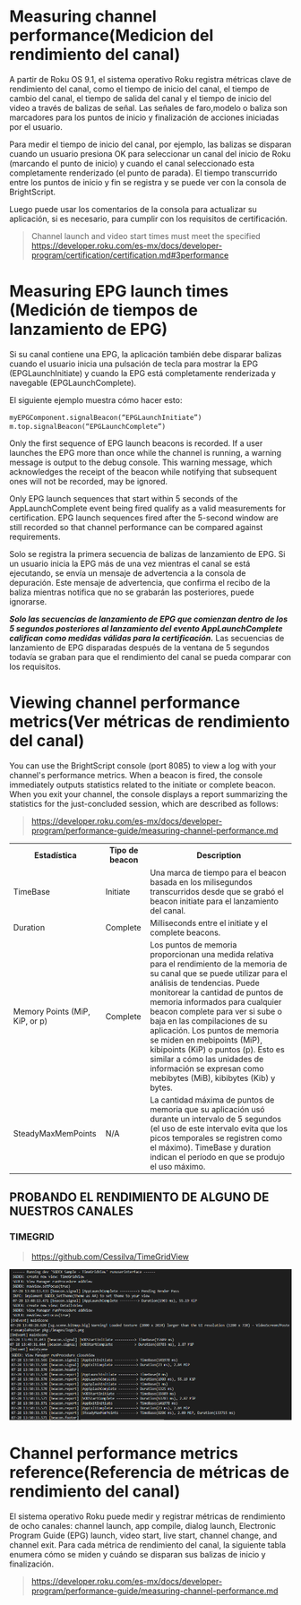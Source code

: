 # Measuring channel performance(Medicion del rendimiento del canal)

A partir de Roku OS 9.1, el sistema operativo Roku registra métricas clave de rendimiento del canal, como el tiempo de inicio del canal, el tiempo de cambio del canal, el tiempo de salida del canal y el tiempo de inicio del video a través de balizas de señal. Las señales de faro,modelo o baliza son marcadores para los puntos de inicio y finalización de acciones iniciadas por el usuario. 

Para medir el tiempo de inicio del canal, por ejemplo, las balizas se disparan cuando un usuario presiona OK para seleccionar un canal del inicio de Roku (marcando el punto de inicio) y cuando el canal seleccionado esta completamente renderizado (el punto de parada).  El tiempo transcurrido entre los puntos de inicio y fin se registra y se puede ver con la consola de BrightScript. 

Luego puede usar los comentarios de la consola para actualizar su aplicación, si es necesario, para cumplir con los requisitos de certificación.

> Channel launch and video start times must meet the specified
> https://developer.roku.com/es-mx/docs/developer-program/certification/certification.md#3performance

# Measuring EPG launch times (Medición de tiempos de lanzamiento de EPG)

Si su canal contiene una EPG, la aplicación también debe disparar balizas cuando el usuario inicia una pulsación de tecla para mostrar la EPG (EPGLaunchInitiate) y cuando la EPG está completamente renderizada y navegable (EPGLaunchComplete).  

El siguiente ejemplo muestra cómo hacer esto:

    myEPGComponent.signalBeacon(“EPGLaunchInitiate”)
    m.top.signalBeacon(“EPGLaunchComplete”)

Only the first sequence of EPG launch beacons is recorded. If a user launches the EPG more than once while the channel is running, a warning message is output to the debug console. This warning message, which acknowledges the receipt of the beacon while notifying that subsequent ones will not be recorded, may be ignored.

Only EPG launch sequences that start within 5 seconds of the AppLaunchComplete event being fired qualify as a valid measurements for certification. EPG launch sequences fired after the 5-second window are still recorded so that channel performance can be compared against requirements.

Solo se registra la primera secuencia de balizas de lanzamiento de EPG.  Si un usuario inicia la EPG más de una vez mientras el canal se está ejecutando, se envía un mensaje de advertencia a la consola de depuración.  Este mensaje de advertencia, que confirma el recibo de la baliza mientras notifica que no se grabarán las posteriores, puede ignorarse.  

***Solo las secuencias de lanzamiento de EPG que comienzan dentro de los 5 segundos posteriores al lanzamiento del evento AppLaunchComplete califican como medidas válidas para la certificación.***  Las secuencias de lanzamiento de EPG disparadas después de la ventana de 5 segundos todavía se graban para que el rendimiento del canal se pueda comparar con los requisitos.

# Viewing channel performance metrics(Ver métricas de rendimiento del canal)

You can use the BrightScript console (port 8085) to view a log with your channel's performance metrics. When a beacon is fired, the console immediately outputs statistics related to the initiate or complete beacon. When you exit your channel, the console displays a report summarizing the statistics for the just-concluded session, which are described as follows:

> https://developer.roku.com/es-mx/docs/developer-program/performance-guide/measuring-channel-performance.md


<table >
  <tr>
    <th>Estadística</th>
    <th>Tipo de beacon</th>
    <th>Description</th>
  </tr>
  <tr>
    <td>TimeBase</td>
    <td>Initiate</td>
    <td>Una marca de tiempo para el beacon basada en los milisegundos transcurridos desde que se grabó el beacon initiate para el lanzamiento del canal.</td>
  </tr>
  <tr>
    <td>Duration</td>
    <td>Complete</td>
    <td>Milliseconds entre el initiate y el complete beacons.</td>
  </tr>
  <tr>
    <td>Memory Points (MiP, KiP, or p)</td>
    <td>Complete</td>
    <td>Los puntos de memoria proporcionan una medida relativa para el rendimiento de la memoria de su canal que se puede utilizar para el análisis de tendencias.  Puede monitorear la cantidad de puntos de memoria informados para cualquier beacon complete para ver si sube o baja en las compilaciones de su aplicación.  Los puntos de memoria se miden en mebipoints (MiP), kibipoints (KiP) o puntos (p).  Esto es similar a cómo las unidades de información se expresan como mebibytes (MiB), kibibytes (Kib) y bytes.</td>
  </tr>
  <tr>
    <td>SteadyMaxMemPoints</td>
    <td>N/A</td>
    <td> La cantidad máxima de puntos de memoria que su aplicación usó durante un intervalo de 5 segundos (el uso de este intervalo evita que los picos temporales se registren como el máximo).  
    TimeBase y duration indican el período en que se produjo el uso máximo.</td>
  </tr>
</table>

## PROBANDO EL RENDIMIENTO DE ALGUNO DE NUESTROS CANALES 
### TIMEGRID 
> https://github.com/Cessilva/TimeGridView

<p align="center"> 
<img src="/imgs/TimeGridView.png" width="600"/> 
</p> 

# Channel performance metrics reference(Referencia de métricas de rendimiento del canal)

El sistema operativo Roku puede medir y registrar métricas de rendimiento de ocho canales: channel launch, app compile, dialog launch, Electronic Program Guide (EPG) launch, video start, live start, channel change, and channel exit.  Para cada métrica de rendimiento del canal, la siguiente tabla enumera cómo se miden y cuándo se disparan sus balizas de inicio y finalización.

> https://developer.roku.com/es-mx/docs/developer-program/performance-guide/measuring-channel-performance.md